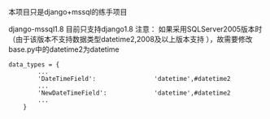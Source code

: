 本项目只是django+mssql的练手项目

django-mssql1.8 目前只支持django1.8
注意：
如果采用SQLServer2005版本时（由于该版本不支持数据类型datetime2,2008及以上版本支持 ），故需要修改base.py中的datetime2为datetime
```
data_types = {
        ...        
        'DateTimeField':                'datetime',#datetime2
        ...
        'NewDateTimeField':             'datetime',#datetime2
        ...
    }
```
